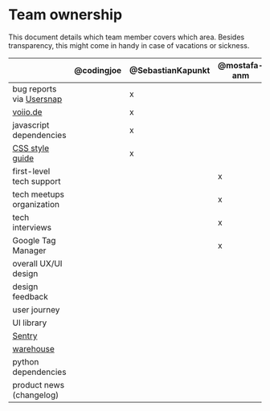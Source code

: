 # Team ownership

This document details which team member covers which area.
Besides transparency, this might come in handy in case of vacations or sickness.

|                                                  | @codingjoe | @SebastianKapunkt | @mostafa-anm | @amureki | @jacqueline-kraus | @creativephil | @bniwinski | @fidelitas |
|--------------------------------------------------|------------|-------------------|--------------|----------|-------------------|---------------|------------|------------|
| bug reports via [Usersnap](https://usersnap.com) |            | x                 |              |          |                   |               |            |            |
| [voiio.de](https://voiio.de)                     |            | x                 |              |          |                   |               |            |            |
| javascript dependencies                          |            | x                 |              |          |                   |               |            |            |
| [CSS style guide](scss_style_guide.md)           |            | x                 |              |          |                   |               |            |            |
| first-level tech support                         |            |                   | x            |          |                   |               |            |            |
| tech meetups organization                        |            |                   | x            |          |                   |               |            |            |
| tech interviews                                  |            |                   | x            |          |                   |               |            |            |
| Google Tag Manager                               |            |                   | x            |          |                   |               |            |            |
| overall UX/UI design                             |            |                   |              |          |                   | x             |            |            |
| design feedback                                  |            |                   |              |          |                   | x             |            |            |
| user journey                                     |            |                   |              |          |                   | x             |            |            |
| UI library                                       |            |                   |              |          |                   | x             |            |            |
| [Sentry](https://sentry.io)                      |            |                   |              | x        |                   |               |            |(x)         |
| [warehouse](https://data.voiio.de)               |            |                   |              | x        |                   |               |            |            |
| python dependencies                              |            |                   |              | x        |                   |               |            |            |
| product news (changelog)                         |            |                   |              |          |                   |               |x           |x           |

